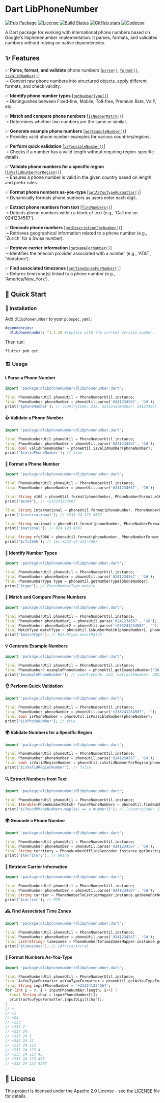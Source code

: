 # Dart LibPhoneNumber
[![Pub Package](https://img.shields.io/pub/v/dlibphonenumber.svg)](https://pub.dev/packages/dlibphonenumber)
[![License](https://img.shields.io/badge/license-Apache--2.0-blue.svg)](LICENSE)
[![Build Status](https://github.com/superakabo/dlibphonenumber/actions/workflows/release.yml/badge.svg)](https://github.com/superakabo/dlibphonenumber/actions)
[![GitHub stars](https://img.shields.io/github/stars/superakabo/dlibphonenumber?style=social)](https://github.com/superakabo/dlibphonenumber/stargazers)
[![Codecov](https://codecov.io/gh/superakabo/dlibphonenumber/branch/main/graph/badge.svg)](https://codecov.io/gh/superakabo/dlibphonenumber)


A Dart package for working with international phone numbers based on Google's libphonenumber implementation. It parses, formats, and validates numbers without relying on native dependencies.

## ✨ Features

✅ **Parse, format, and validate** phone numbers [[`parse()`](#parse-a-phone-number), [`format()`](#format-a-phone-number), [`isValidNumber()`](#validate-a-phone-number)]\
➝ Convert raw phone numbers into structured objects, apply different formats, and check validity.

✅ **Identify phone number types** [[`getNumberType()`](#🔢-identify-number-types)]\
➝ Distinguishes between Fixed-line, Mobile, Toll-free, Premium Rate, VoIP, etc.

✅ **Match and compare phone numbers** [[`isNumberMatch()`](#🔄-match-and-compare-phone-numbers)]\
➝ Determines whether two numbers are the same or similar.

✅ **Generate example phone numbers** [[`getExampleNumber()`](#💡-generate-example-numbers)]\
➝ Provides valid phone number examples for various countries/regions.

✅ **Perform quick validation** [[`isPossibleNumber()`](#👌-perform-quick-validation)]\
➝ Checks if a number has a valid length without requiring region-specific details.

✅ **Validate phone numbers for a specific region** [[`isValidNumberForRegion()`](#🌍-validate-numbers-for-a-specific-region)]\
➝ Ensures a phone number is valid in the given country based on length and prefix rules.

✅ **Format phone numbers as-you-type** [[`getAsYouTypeFormatter()`](#📐-format-numbers-as-you-type)]\
➝ Dynamically formats phone numbers as users enter each digit.

✅ **Extract phone numbers from text** [[`findNumbers()`](#🔍-extract-numbers-from-text)]\
➝ Detects phone numbers within a block of text (e.g., 'Call me on 0241234567').

✅ **Geocode phone numbers** [[`getDescriptionForNumber()`](#🌍-geocode-a-phone-number)]\
➝ Retrieves geographical information related to a phone number (e.g., 'Zurich' for a Swiss number).

✅ **Retrieve carrier information** [[`getNameForNumber()`](#📡-retrieve-carrier-information)]\
➝ Identifies the telecom provider associated with a number (e.g., 'AT&T', 'Vodafone').

✅ **Find associated timezones** [[`getTimeZonesForNumber()`](#🕰-find-associated-time-zones)]\
➝ Returns timezone(s) linked to a phone number (e.g., 'America/New_York').

## 🚀 Quick Start

### 📌 Installation

Add `dlibphonenumber` to your `pubspec.yaml`:

```yaml
dependencies:
  dlibphonenumber: ^1.1.35 #replace with the current version number.
```

Then run:

```sh
flutter pub get
```

### 🏗️ Usage

<h4 id="parse-a-phone-number">📞 Parse a Phone Number</h2>

```dart
import 'package:dlibphonenumber/dlibphonenumber.dart';

final PhoneNumberUtil phoneUtil = PhoneNumberUtil.instance;
final PhoneNumber phoneNumber = phoneUtil.parse('0241234567', 'GH');
print('$phoneNumber'); // countryCode: 233, nationalNumber: 241234567
```

#### 👍 Validate a Phone Number

```dart
import 'package:dlibphonenumber/dlibphonenumber.dart';

final PhoneNumberUtil phoneUtil = PhoneNumberUtil.instance;
final PhoneNumber phoneNumber = phoneUtil.parse('0241234567', 'GH');
final bool validPhoneNumber = phoneUtil.isValidNumber(phoneNumber);
print('$validPhoneNumber'); // true
```

#### 📐 Format a Phone Number

```dart
import 'package:dlibphonenumber/dlibphonenumber.dart';

final PhoneNumberUtil phoneUtil = PhoneNumberUtil.instance;
final PhoneNumber phoneNumber = phoneUtil.parse('0241234567', 'GH');

final String e164 = phoneUtil.format(phoneNumber, PhoneNumberFormat.e164);
print('$e164'); // +233241234567

final String international = phoneUtil.format(phoneNumber, PhoneNumberFormat.international);
print('$international'); // +233 24 123 4567

final String national = phoneUtil.format(phoneNumber, PhoneNumberFormat.national);
print('$national'); // 024 123 4567

final String rfc3966 = phoneUtil.format(phoneNumber, PhoneNumberFormat.rfc3966);
print('$rfc3966'); // tel:+233-24-123-4567
```

#### 🔢 Identify Number Types

```dart
import 'package:dlibphonenumber/dlibphonenumber.dart';

final PhoneNumberUtil phoneUtil = PhoneNumberUtil.instance;
final PhoneNumber phoneNumber = phoneUtil.parse('0241234567', 'GH');
final PhoneNumberType type = phoneUtil.getNumberType(phoneNumber);
print('$type'); // PhoneNumberType.mobile
```

#### 🔄 Match and Compare Phone Numbers

```dart
import 'package:dlibphonenumber/dlibphonenumber.dart';

final PhoneNumberUtil phoneUtil = PhoneNumberUtil.instance;
final PhoneNumber phoneNumber1 = phoneUtil.parse('0241234567', 'GH');
final PhoneNumber phoneNumber2 = phoneUtil.parse('+233241234567', '');
final MatchType matchType = phoneUtil.isNumberMatch(phoneNumber1, phoneNumber2);
print('$matchType'); // MatchType.exactMatch
```

#### 💡 Generate Example Numbers

```dart
import 'package:dlibphonenumber/dlibphonenumber.dart';

final PhoneNumberUtil phoneUtil = PhoneNumberUtil.instance;
final PhoneNumber? examplePhoneNumber = phoneUtil.getExampleNumber('GH');
print('$examplePhoneNumber'); // countryCode: 233, nationalNumber: 302345678
```

#### 👌 Perform Quick Validation

```dart
import 'package:dlibphonenumber/dlibphonenumber.dart';

final PhoneNumberUtil phoneUtil = PhoneNumberUtil.instance;
final PhoneNumber phoneNumber = phoneUtil.parse('+233241234567', '');
final bool isPhoneNumber = phoneUtil.isPossibleNumber(phoneNumber);
print('$isPhoneNumber'); // true
```

#### 🌍 Validate Numbers for a Specific Region

```dart
import 'package:dlibphonenumber/dlibphonenumber.dart';

final PhoneNumberUtil phoneUtil = PhoneNumberUtil.instance;
final PhoneNumber phoneNumber = phoneUtil.parse('0241234567', 'GH');
final bool isValidRegionNumber = phoneUtil.isValidNumberForRegion(phoneNumber, 'US');
print('$isValidRegionNumber'); // false
```


#### 🔍 Extract Numbers from Text

```dart
import 'package:dlibphonenumber/dlibphonenumber.dart';

final PhoneNumberUtil phoneUtil = PhoneNumberUtil.instance;
final Iterable<PhoneNumberMatch> foundPhoneNumbers = phoneUtil.findNumbers('Call me on 0201234567', 'GH');
print('${foundPhoneNumbers.map((e) => e.number)}'); // [countryCode: 233, nationalNumber: 201234567]
```

#### 🌍 Geocode a Phone Number

```dart
import 'package:dlibphonenumber/dlibphonenumber.dart';

final PhoneNumberUtil phoneUtil = PhoneNumberUtil.instance;
final PhoneNumber phoneNumber = phoneUtil.parse('0241234567', 'GH');
final String territory = PhoneNumberOfflineGeocoder.instance.getDescriptionForNumber(phoneNumber, Locale.english);
print('$territory'); // Ghana
```

#### 📡 Retrieve Carrier Information

```dart
import 'package:dlibphonenumber/dlibphonenumber.dart';

final PhoneNumberUtil phoneUtil = PhoneNumberUtil.instance;
final PhoneNumber phoneNumber = phoneUtil.parse('0241234567', 'GH');
final String carrier = PhoneNumberToCarrierMapper.instance.getNameForNumber(phoneNumber, Locale.english);
print('$carrier'); // MTN
```

#### 🕰 Find Associated Time Zones

```dart
import 'package:dlibphonenumber/dlibphonenumber.dart';

final PhoneNumberUtil phoneUtil = PhoneNumberUtil.instance;
final PhoneNumber phoneNumber = phoneUtil.parse('0241234567', 'GH');
final List<String> timezones = PhoneNumberToTimeZonesMapper.instance.getTimeZonesForNumber(phoneNumber);
print('$timezones'); // [Africa/Accra]
```

#### 📐 Format Numbers As-You-Type

```dart
import 'package:dlibphonenumber/dlibphonenumber.dart';

final PhoneNumberUtil phoneUtil = PhoneNumberUtil.instance;
final AsYouTypeFormatter asYouTypeFormatter = phoneUtil.getAsYouTypeFormatter('GH');
final String inputPhoneNumber = '+233241234567';
for (int i = 0; i < inputPhoneNumber.length; i++) {
  final String char = inputPhoneNumber[i];
  print(asYouTypeFormatter.inputDigit(char));
}
// +
// +2
// +23
// +233
// +233 2
// +233 24
// +233 24 1
// +233 24 12
// +233 24 123
// +233 24 123 4
// +233 24 123 45
// +233 24 123 456
// +233 24 123 4567
```

## 📜 License

This project is licensed under the Apache 2.0 License - see the [LICENSE](LICENSE) file for details.
